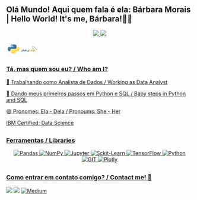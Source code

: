 <h2>Olá Mundo! Aqui quem fala é ela: Bárbara Morais 
 | 
Hello World! It's me, Bárbara!🏳️‍🌈</h2>

<div align="center">
  <a href="https://github.com/Barbara-Morais">
  <img height="140em" src="https://github-readme-stats.vercel.app/api?username=Barbara-Morais&show_icons=true&theme=tokyonight&include_all_commits=true&count_private=true"/>
  <img height="140em" src="https://github-readme-stats.vercel.app/api/top-langs/?username=Barbara-Morais&layout=compact&theme=tokyonight"/>
</div>
 <div style="display: inline_block"><br>
  <img align="center" alt="Barbara-Python" height="30" width="40" src="https://raw.githubusercontent.com/devicons/devicon/master/icons/python/python-original.svg">
  <img align="center" alt="Barbara-Python" height="30" width="40" src="https://raw.githubusercontent.com/devicons/devicon/master/icons/mysql/mysql-original-wordmark.svg">
 </div>
  
  ##
 
  <h3>Tá, mas quem sou eu? / Who am I? </h3>
  🔭 Trabalhando como Analista de Dados / Working as Data Analyst
  
  🌱 Dando meus primeiros passos em Python e SQL / Baby steps in Python and SQL
  
  😄 Pronomes: Ela - Dela / Pronoums: She - Her
  
  IBM Certified: Data Science
  
   ##
  
  <h3>Ferramentas / Libraries </h3>

<p align="center">
    
<img alt="Pandas" src="https://img.shields.io/badge/pandas%20-%23150458.svg?&style=for-the-badge&logo=pandas&logoColor=white" />
<img alt="NumPy" src="https://img.shields.io/badge/numpy%20-%23013243.svg?&style=for-the-badge&logo=numpy&logoColor=white" />
<img alt="Jupyter" src="https://img.shields.io/badge/Jupyter%20-%23F37626.svg?&style=for-the-badge&logo=Jupyter&logoColor=white" />
<img alt="Sckit-Learn" src="https://img.shields.io/badge/scikit_learn-F7931E?style=for-the-badge&logo=scikit-learn&logoColor=white" />
<img alt="TensorFlow" src="https://img.shields.io/badge/TensorFlow%20-%23FF6F00.svg?&style=for-the-badge&logo=TensorFlow&logoColor=white" />
<img alt="Python"src="https://img.shields.io/badge/Python-3776AB?style=for-the-badge&logo=python&logoColor=white"/>
<img alt="GIT"src="https://img.shields.io/badge/Git-F05032?style=for-the-badge&logo=git&logoColor=white">
<img alt="Plotly" src="https://img.shields.io/badge/Plotly-239120?style=for-the-badge&logo=plotly&logoColor=white"/>

  
</p>
  
  
   ##
<div> 
  <h3>Como entrar em contato comigo? / Contact me! 💬</h3>
  <a href = "mailto:barbara.morais@al.infnet.edu.br"><img src="https://img.shields.io/badge/-Gmail-%23333?style=for-the-badge&logo=gmail&logoColor=white" target="_blank"></a>
  <a href="https://www.linkedin.com/in/moraisbarbara/" target="_blank"><img src="https://img.shields.io/badge/-LinkedIn-%230077B5?style=for-the-badge&logo=linkedin&logoColor=white" target="_blank"></a>
  <a href="https://medium.com/@barbara.morais"><img alt="Medium" src="https://img.shields.io/badge/Medium%20-%23000000.svg?&style=for-the-badge&logo=Medium&logoColor=white"/>
 </div>
  
  ##
